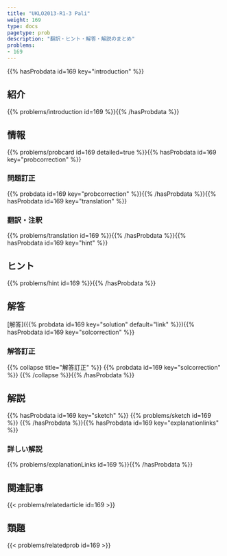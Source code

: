 ```yaml
---
title: "UKLO2013-R1-3 Pali"
weight: 169
type: docs
pagetype: prob
description: "翻訳・ヒント・解答・解説のまとめ"
problems: 
- 169
---
```


{{% hasProbdata id=169 key="introduction" %}}

## 紹介

{{% problems/introduction id=169 %}}{{% /hasProbdata %}}

## 情報

{{% problems/probcard id=169 detailed=true %}}{{% hasProbdata id=169 key="probcorrection" %}}

### 問題訂正

{{% probdata id=169 key="probcorrection" %}}{{% /hasProbdata %}}{{% hasProbdata id=169 key="translation" %}}

### 翻訳・注釈

{{% problems/translation id=169 %}}{{% /hasProbdata %}}{{% hasProbdata id=169 key="hint" %}}

## ヒント

{{% problems/hint id=169 %}}{{% /hasProbdata %}}

## 解答

[解答]({{% probdata id=169 key="solution" default="link" %}}){{% hasProbdata id=169 key="solcorrection" %}}

### 解答訂正

{{% collapse title="解答訂正" %}}
{{% probdata id=169 key="solcorrection" %}}
{{% /collapse %}}{{% /hasProbdata %}}

## 解説

{{% hasProbdata id=169 key="sketch" %}}
{{% problems/sketch id=169 %}}
{{% /hasProbdata %}}{{% hasProbdata id=169 key="explanationlinks" %}}

### 詳しい解説

{{% problems/explanationLinks id=169 %}}{{% /hasProbdata %}}

## 関連記事

{{< problems/relatedarticle id=169 >}}

## 類題

{{< problems/relatedprob id=169 >}}
